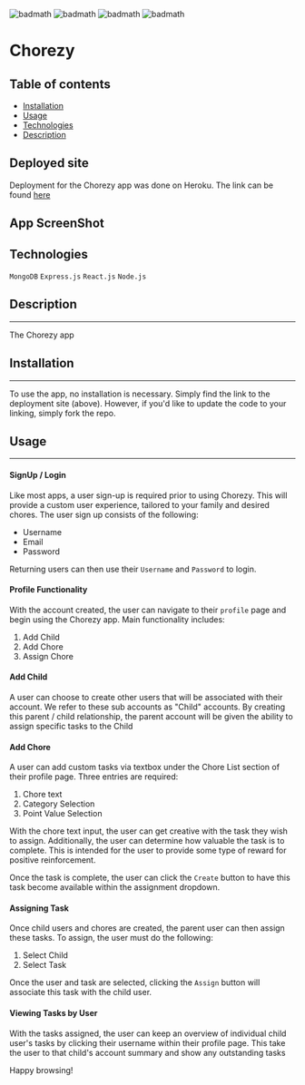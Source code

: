 ![badmath](https://img.shields.io/badge/-MongoDB-yellow) ![badmath](https://img.shields.io/badge/-Express-green)  ![badmath](https://img.shields.io/badge/-React-blue)  ![badmath](https://img.shields.io/badge/-Node-orange) 

# Chorezy

## Table of contents

* [Installation](#installation)
* [Usage](#usage)
* [Technologies](#Technologies)
* [Description](#Description)

## Deployed site
Deployment for the Chorezy app was done on Heroku. The link can be found [here](https://chorezy2.herokuapp.com/)

## App ScreenShot

## Technologies
`MongoDB`
`Express.js`
`React.js`
`Node.js`

## Description
---
The Chorezy app 

## Installation
---
To use the app, no installation is necessary. Simply find the link to the deployment site (above). However, if you'd like to update the code to your linking, simply fork the repo.

## Usage
---
#### SignUp / Login
Like most apps, a user sign-up is required prior to using Chorezy. This will provide a custom user experience, tailored to your family and desired chores. The user sign up consists of the following: 
* Username
* Email
* Password

Returning users can then use their `Username` and `Password` to login.


#### Profile Functionality
With the account created, the user can navigate to their `profile` page and begin using the Chorezy app. Main functionality includes:

1. Add Child 
2. Add Chore
3. Assign Chore

#### Add Child
A user can choose to create other users that will be associated with their account. We refer to these sub accounts as "Child" accounts. By creating this parent / child relationship, the parent account will be given the ability to assign specific tasks to the Child

#### Add Chore
A user can add custom tasks via textbox under the Chore List section of their profile page. Three entries are required:

1. Chore text
2. Category Selection 
3. Point Value Selection

With the chore text input, the user can get creative with the task they wish to assign. Additionally, the user can determine how valuable the task is to complete. This is intended for the user to provide some type of reward for positive reinforcement.

Once the task is complete, the user can click the `Create` button to have this task become available within the assignment dropdown.

#### Assigning Task
Once child users and chores are created, the parent user can then assign these tasks. To assign, the user must do the following: 

1. Select Child
2. Select Task

Once the user and task are selected, clicking the `Assign` button will associate this task with the child user. 

#### Viewing Tasks by User
With the tasks assigned, the user can keep an overview of individual child user's tasks by clicking their username within their profile page. This take the user to that child's account summary and show any outstanding tasks



Happy browsing! 